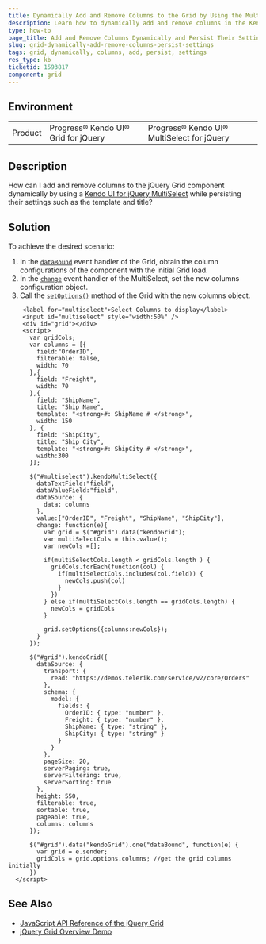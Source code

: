 ```yaml
---
title: Dynamically Add and Remove Columns to the Grid by Using the MultiSelect and Persist Their Settings
description: Learn how to dynamically add and remove columns in the Kendo UI for jQuery Grid by using the MultiSelect component and then persist their settings.
type: how-to
page_title: Add and Remove Columns Dynamically and Persist Their Settings - Kendo UI for jQuery Data Grid
slug: grid-dynamically-add-remove-columns-persist-settings
tags: grid, dynamically, columns, add, persist, settings
res_type: kb
ticketid: 1593817
component: grid
---
```


## Environment

<table>
 <tr>
  <td>Product</td>
  <td>Progress® Kendo UI® Grid for jQuery</td>
  <td>Progress® Kendo UI® MultiSelect for jQuery</td>
 </tr>
</table>

## Description

How can I add and remove columns to the jQuery Grid component dynamically by using a [Kendo UI for jQuery MultiSelect](https://demos.telerik.com/kendo-ui/multiselect/index) while persisting their settings such as the template and title?

## Solution

To achieve the desired scenario:

1. In the [`dataBound`](/api/javascript/ui/grid/events/databound) event handler of the Grid, obtain the column configurations of the component with the initial Grid load.
1. In the [`change`](/api/javascript/ui/multiselect/events/change) event handler of the MultiSelect, set the new columns configuration object.
1. Call the [`setOptions()`](/api/javascript/ui/grid/methods/setoptions) method of the Grid with the new columns object.

```dojo
    <label for="multiselect">Select Columns to display</label>
    <input id="multiselect" style="width:50%" />
    <div id="grid"></div>
    <script>
      var gridCols;
      var columns = [{
        field:"OrderID",
        filterable: false,
        width: 70
      },{
        field: "Freight",
        width: 70
      },{
        field: "ShipName",
        title: "Ship Name",
        template: "<strong>#: ShipName # </strong>",
        width: 150
      }, {
        field: "ShipCity",
        title: "Ship City",
        template: "<strong>#: ShipCity # </strong>",
        width:300
      }];

      $("#multiselect").kendoMultiSelect({
        dataTextField:"field",
        dataValueField:"field",
        dataSource: {
          data: columns
        },
        value:["OrderID", "Freight", "ShipName", "ShipCity"],
        change: function(e){
          var grid = $("#grid").data("kendoGrid");
          var multiSelectCols = this.value();
          var newCols =[];

          if(multiSelectCols.length < gridCols.length ) {
            gridCols.forEach(function(col) {
              if(multiSelectCols.includes(col.field)) {
                newCols.push(col)
              }
            })
          } else if(multiSelectCols.length == gridCols.length) {
            newCols = gridCols
          }

          grid.setOptions({columns:newCols});  
        }
      });

      $("#grid").kendoGrid({
        dataSource: {
          transport: {
            read: "https://demos.telerik.com/service/v2/core/Orders"
          },
          schema: {
            model: {
              fields: {
                OrderID: { type: "number" },
                Freight: { type: "number" },
                ShipName: { type: "string" },
                ShipCity: { type: "string" }
              }
            }
          },
          pageSize: 20,
          serverPaging: true,
          serverFiltering: true,
          serverSorting: true
        },
        height: 550,
        filterable: true,
        sortable: true,
        pageable: true,
        columns: columns
      });

      $("#grid").data("kendoGrid").one("dataBound", function(e) {
        var grid = e.sender;
        gridCols = grid.options.columns; //get the grid columns initially
      })
  </script>
```

## See Also

* [JavaScript API Reference of the jQuery Grid](/api/javascript/ui/grid)
* [jQuery Grid Overview Demo](https://demos.telerik.com/kendo-ui/grid/index)

